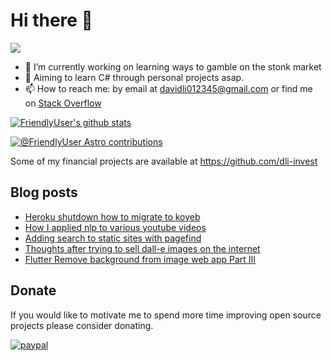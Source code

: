 # Hi there 👋
![](https://komarev.com/ghpvc/?username=FriendlyUser&color=blue)
<!--
**FriendlyUser/FriendlyUser** is a ✨ _special_ ✨ repository because its `README.md` (this file) appears on your GitHub profile.

Here are some ideas to get you started:
- 🌱 I’m currently learning ...
- 👯 I’m looking to collaborate on ...
- 🤔 I’m looking for help with ...
- 💬 Ask me about ...
- 📫 How to reach me: ...
- 😄 Pronouns: ...
- ⚡ Fun fact: ...
-->


- 🔭 I’m currently working on learning ways to gamble on the stonk market
- 🤔 Aiming to learn C# through personal projects asap.
- 📫 How to reach me: by email at davidli012345@gmail.com or find me on [Stack Overflow](https://stackoverflow.com/users/10226731/grandfleet)

[![FriendlyUser's github stats](https://github-readme-stats.vercel.app/api?username=FriendlyUser)](https://github.com/anuraghazra/github-readme-stats)


[![@FriendlyUser Astro contributions](https://astro.badg.es/v1/contributor/FriendlyUser.svg)](https://astro.badg.es/v1/contributor/FriendlyUser/)

Some of my financial projects are available at https://github.com/dli-invest

## Blog posts
<!-- BLOG-POST-LIST:START -->
- [Heroku shutdown how to migrate to koyeb](https://friendlyuser.github.io/astro-tech-blog/posts/heroku_shutdown_migrate_to_koyeb/)
- [How I applied nlp to various youtube videos](https://friendlyuser.github.io/astro-tech-blog/posts/tracking_youtube_videos_with_nlp/)
- [Adding search to static sites with pagefind](https://friendlyuser.github.io/astro-tech-blog/posts/adding_search_to_static_sites/)
- [Thoughts after trying to sell dall-e images on the internet](https://friendlyuser.github.io/astro-tech-blog/posts/attempting_to_sell_dall-e_images/)
- [Flutter Remove background from image web app Part III](https://friendlyuser.github.io/astro-tech-blog/posts/remove_background_from_image_III/)
<!-- BLOG-POST-LIST:END -->

## Donate
If you would like to motivate me to spend more time improving open source projects please consider donating.

[![paypal](https://www.paypalobjects.com/en_US/i/btn/btn_donateCC_LG.gif)](https://www.paypal.com/cgi-bin/webscr?cmd=_donations&business=Z6M6Y83D3URSU&item_name=Motivating+me+to+continue+to+produce+open+source+projects&currency_code=CAD)
